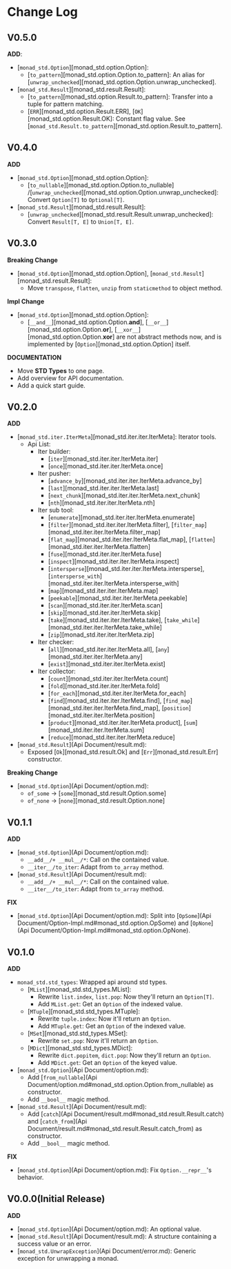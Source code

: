 # Change Log

## V0.5.0

**ADD**:

- [`monad_std.Option`][monad_std.option.Option]:
    - [`to_pattern`][monad_std.option.Option.to_pattern]:
        An alias for [`unwrap_unchecked`][monad_std.option.Option.unwrap_unchecked].
- [`monad_std.Result`][monad_std.result.Result]:
    - [`to_pattern`][monad_std.option.Result.to_pattern]: Transfer into a tuple for pattern matching.
    - [`ERR`][monad_std.option.Result.ERR], [`OK`][monad_std.option.Result.OK]: Constant flag value.
        See [`monad_std.Result.to_pattern`][monad_std.option.Result.to_pattern].

## V0.4.0

**ADD**

- [`monad_std.Option`][monad_std.option.Option]:
    - [`to_nullable`][monad_std.option.Option.to_nullable]
      /[`unwrap_unchecked`][monad_std.option.Option.unwrap_unchecked]: Convert `Option[T]` to `Optional[T]`.
- [`monad_std.Result`][monad_std.result.Result]:
    - [`unwrap_unchecked`][monad_std.result.Result.unwrap_unchecked]: Convert `Result[T, E]` to `Union[T, E]`.

## V0.3.0

**Breaking Change**

- [`monad_std.Option`][monad_std.option.Option], [`monad_std.Result`][monad_std.result.Result]:
    - Move `transpose`, `flatten`, `unzip` from `staticmethod` to object method.

**Impl Change**

- [`monad_std.Option`][monad_std.option.Option]:
    - [`__and__`][monad_std.option.Option.__and__], [`__or__`][monad_std.option.Option.__or__], [`__xor__`][monad_std.option.Option.__xor__] are not abstract methods now, and is implemented by [`Option`][monad_std.option.Option] itself.

**DOCUMENTATION**

- Move **STD Types** to one page.
- Add overview for API documentation.
- Add a quick start guide.

## V0.2.0

**ADD**

- [`monad_std.iter.IterMeta`][monad_std.iter.iter.IterMeta]: Iterator tools.
    - Api List:
        - Iter builder:
            - [`iter`][monad_std.iter.iter.IterMeta.iter]
            - [`once`][monad_std.iter.iter.IterMeta.once]
        - Iter pusher:
            - [`advance_by`][monad_std.iter.iter.IterMeta.advance_by]
            - [`last`][monad_std.iter.iter.IterMeta.last]
            - [`next_chunk`][monad_std.iter.iter.IterMeta.next_chunk]
            - [`nth`][monad_std.iter.iter.IterMeta.nth]
        - Iter sub tool: 
            - [`enumerate`][monad_std.iter.iter.IterMeta.enumerate]
            - [`filter`][monad_std.iter.iter.IterMeta.filter], [`filter_map`][monad_std.iter.iter.IterMeta.filter_map]
            - [`flat_map`][monad_std.iter.iter.IterMeta.flat_map], [`flatten`][monad_std.iter.iter.IterMeta.flatten]
            - [`fuse`][monad_std.iter.iter.IterMeta.fuse]
            - [`inspect`][monad_std.iter.iter.IterMeta.inspect]
            - [`intersperse`][monad_std.iter.iter.IterMeta.intersperse],
              [`intersperse_with`][monad_std.iter.iter.IterMeta.intersperse_with]
            - [`map`][monad_std.iter.iter.IterMeta.map]
            - [`peekable`][monad_std.iter.iter.IterMeta.peekable]
            - [`scan`][monad_std.iter.iter.IterMeta.scan]
            - [`skip`][monad_std.iter.iter.IterMeta.skip]
            - [`take`][monad_std.iter.iter.IterMeta.take], [`take_while`][monad_std.iter.iter.IterMeta.take_while]
            - [`zip`][monad_std.iter.iter.IterMeta.zip]
        - Iter checker:
            - [`all`][monad_std.iter.iter.IterMeta.all], [`any`][monad_std.iter.iter.IterMeta.any]
            - [`exist`][monad_std.iter.iter.IterMeta.exist]
        - Iter collector:
            - [`count`][monad_std.iter.iter.IterMeta.count]
            - [`fold`][monad_std.iter.iter.IterMeta.fold]
            - [`for_each`][monad_std.iter.iter.IterMeta.for_each]
            - [`find`][monad_std.iter.iter.IterMeta.find], [`find_map`][monad_std.iter.iter.IterMeta.find_map],
              [`position`][monad_std.iter.iter.IterMeta.position]
            - [`product`][monad_std.iter.iter.IterMeta.product], [`sum`][monad_std.iter.iter.IterMeta.sum]
            - [`reduce`][monad_std.iter.iter.IterMeta.reduce]
- [`monad_std.Result`](Api Document/result.md):
    - Exposed [`Ok`][monad_std.result.Ok] and [`Err`][monad_std.result.Err] constructor.

**Breaking Change**

- [`monad_std.Option`](Api Document/option.md):
    - `of_some` -> [`some`][monad_std.result.Option.some]
    - `of_none` -> [`none`][monad_std.result.Option.none]

## V0.1.1

**ADD**

- [`monad_std.Option`](Api Document/option.md):
    - `__add__/+ __mul__/*`: Call on the contained value.
    - `__iter__/to_iter`: Adapt from `to_array` method.
- [`monad_std.Result`](Api Document/result.md):
    - `__add__/+ __mul__/*`: Call on the contained value.
    - `__iter__/to_iter`: Adapt from `to_array` method.

**FIX**

- [`monad_std.Option`](Api Document/option.md):
  Split into [`OpSome`](Api Document/Option-Impl.md#monad_std.option.OpSome)
  and [`OpNone`](Api Document/Option-Impl.md#monad_std.option.OpNone).

## V0.1.0

**ADD**

- `monad_std.std_types`: Wrapped api around std types.
    - [`MList`][monad_std.std_types.MList]:
        - Rewrite `list.index`, `list.pop`: Now they'll return an `Option[T]`.
        - Add `MList.get`: Get an `Option` of the indexed value.
    - [`MTuple`][monad_std.std_types.MTuple]:
        - Rewrite `tuple.index`: Now it'll return an `Option`.
        - Add `MTuple.get`: Get an `Option` of the indexed value.
    - [`MSet`][monad_std.std_types.MSet]:
        - Rewrite `set.pop`: Now it'll return an `Option`.
    - [`MDict`][monad_std.std_types.MDict]:
        - Rewrite `dict.popitem`, `dict.pop`: Now they'll return an `Option`.
        - Add `MDict.get`: Get an `Option` of the keyed value.
- [`monad_std.Option`](Api Document/option.md):
    - Add [`from_nullable`](Api Document/option.md#monad_std.option.Option.from_nullable) as constructor.
    - Add `__bool__` magic method.
- [`monad_std.Result`](Api Document/result.md):
    - Add [`catch`](Api Document/result.md#monad_std.result.Result.catch)
      and [`catch_from`](Api Document/result.md#monad_std.result.Result.catch_from) as constructor.
    - Add `__bool__` magic method.

**FIX**

- [`monad_std.Option`](Api Document/option.md): Fix `Option.__repr__`'s behavior.

## V0.0.0(Initial Release)

**ADD**

- [`monad_std.Option`](Api Document/option.md): An optional value.
- [`monad_std.Result`](Api Document/result.md): A structure containing a success value or an error.
- [`monad_std.UnwrapException`](Api Document/error.md): Generic exception for unwrapping a monad.
